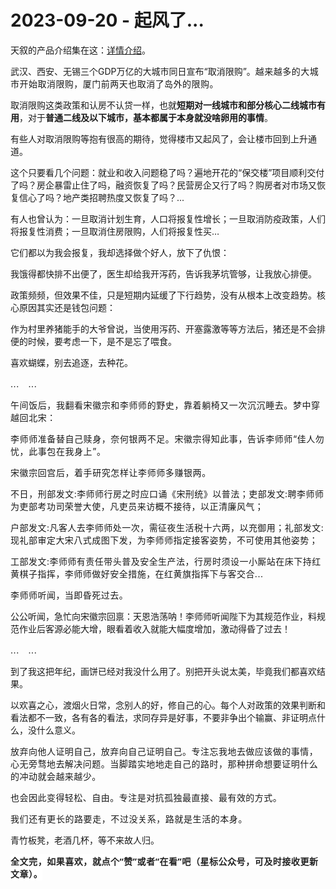 # 2023-09-20 - 起风了...

<p style="visibility: visible;">天叙的产品介绍集在这：<a target="_blank" href="http://mp.weixin.qq.com/s?__biz=Mzg2MTg2OTYzNQ==&amp;mid=2247483940&amp;idx=1&amp;sn=6b23f26d196bcb90302cf12e0f11dc68&amp;chksm=ce11c108f966481e748f12725bf52dbbcc3042704cc710a0a65bd5db7118fa534c31384a6397&amp;scene=21#wechat_redirect" textvalue="天叙 | 产品详情介绍" linktype="text" imgurl="" imgdata="null" data-itemshowtype="0" tab="innerlink" data-linktype="2" style="visibility: visible;" hasload="1">详情介绍</a>。<span style="font-size: var(--articleFontsize); letter-spacing: 0.034em; visibility: visible;"></span></p><p style="visibility: visible;">武汉、西安、无锡三个GDP万亿的大城市同日宣布“取消限购”。<span style="font-size: var(--articleFontsize); letter-spacing: 0.034em; visibility: visible;">越来越多的大城市开始取消限购，厦门</span><span style="font-size: var(--articleFontsize); letter-spacing: 0.034em; visibility: visible;">前两天</span><span style="font-size: var(--articleFontsize); letter-spacing: 0.034em; visibility: visible;">也</span><span style="font-size: var(--articleFontsize); letter-spacing: 0.034em; visibility: visible;">取消了岛外的限购。</span></p><p style="visibility: visible;">取消限购这类政策和认房不认贷一样，也就<strong style="visibility: visible;">短期对一线城市和部分核心二线城市有用</strong>，对于<strong style="visibility: visible;">普通二线及以下城市，基本都属于本身就没啥卵用的事情</strong>。</p><p style="visibility: visible;">有些人对取消限购等抱有很高的期待，觉得楼市又起风了，会让楼市回到上升通道。</p><p style="visibility: visible;">这个只要看几个问题：就业和收入问题稳了吗？遍地开花的“保交楼”项目顺利交付了吗？房企暴雷止住了吗，融资恢复了吗？民营房企又行了吗？购房者对市场又恢复信心了吗？地产类招聘热度又恢复了吗？...</p><p style="visibility: visible;">有人也曾认为：一旦取消计划生育，人口将报复性增长；一旦取消防疫政策，人们将报复性消费；一旦取消住房限购，人们将报复性买…</p><p style="visibility: visible;">它们都以为我会报复，我却选择做个好人，放下了仇恨：</p><p style="visibility: visible;">我饿得都快排不出便了，医生却给我开泻药，告诉我茅坑管够，让我放心排便。</p><p style="visibility: visible;">政策频频，但效果不佳，只是短期内延缓了下行趋势，没有从根本上改变趋势。核心原因其实还是钱包问题：<br style="visibility: visible;"></p><p style="visibility: visible;">作为村里养猪能手的大爷曾说，当使用泻药、开塞露激等等方法后，猪还是不会排便的时候，要考虑一下，是不是忘了喂食。</p><p style="visibility: visible;">喜欢蝴蝶，别去追逐，去种花。</p><p style="visibility: visible;"><span style="letter-spacing: 0.578px; text-wrap: wrap; visibility: visible;">...　<span style="letter-spacing: 0.578px; text-wrap: wrap; visibility: visible;">...</span></span><br style="visibility: visible;"></p><p style="visibility: visible;"><span style="letter-spacing: 0.578px; text-wrap: wrap; visibility: visible;"><span style="letter-spacing: 0.578px; text-wrap: wrap; visibility: visible;">午间饭后，我翻看宋徽宗和李师师的野史，靠着躺椅又一次沉沉睡去。梦中穿越回北宋：</span></span></p><p style="visibility: visible;"><span style="letter-spacing: 0.578px; text-wrap: wrap; visibility: visible;"><span style="letter-spacing: 0.578px; text-wrap: wrap; visibility: visible;">李师师准备替自己赎身，奈何银两不足。宋徽宗得知此事，告诉李师师“佳人勿忧，此事包在我身上”。</span></span></p><p style="visibility: visible;"><span style="letter-spacing: 0.578px; text-wrap: wrap; visibility: visible;"><span style="letter-spacing: 0.578px; text-wrap: wrap; visibility: visible;">宋徽宗回宫后，着手研究怎样让李师师多赚银两。</span></span></p><p style="visibility: visible;"><span style="letter-spacing: 0.578px; text-wrap: wrap; visibility: visible;"><span style="letter-spacing: 0.578px; text-wrap: wrap; visibility: visible;">不日，</span></span><span style="font-size: var(--articleFontsize); letter-spacing: 0.034em; visibility: visible;">刑部发文:李师师行房之时应口诵《宋刑统》以普法；</span><span style="font-size: var(--articleFontsize); letter-spacing: 0.034em; visibility: visible;">吏部发文:聘李师师为吏部考功司荣誉大使，凡吏员来访概不接待，以正清廉风气；</span></p><p style="visibility: visible;"><span style="font-size: var(--articleFontsize); letter-spacing: 0.034em; visibility: visible;"></span><span style="font-size: var(--articleFontsize); letter-spacing: 0.034em; visibility: visible;">户部发文:凡客人去李师师处一次，需征夜生活税十六两，以充御用；</span><span style="font-size: var(--articleFontsize); letter-spacing: 0.034em; visibility: visible;">礼部发文:现礼部审定大宋八式成图下发，为李师师指定接客姿势，不可使用其他姿势；</span></p><p><span style="font-size: var(--articleFontsize);letter-spacing: 0.034em;"></span><span style="font-size: var(--articleFontsize);letter-spacing: 0.034em;">工部发文:李师师有责任带头普及安全生产法，行房时须设一小厮站在床下持红黄棋子指挥，</span><span style="font-size: var(--articleFontsize);letter-spacing: 0.034em;">李师师做好安全措施，在红黄旗指挥下与客交合<span style="letter-spacing: 0.578px;text-wrap: wrap;">...</span></span></p><p><span style="font-size: var(--articleFontsize);letter-spacing: 0.034em;">李师师听闻，当即昏死过去。</span></p><p>公公听闻，急忙向宋徽宗回禀：天恩浩荡呐！李师师听闻陛下为其规范作业，料规范作业后客源必能大增，眼看着收入就能大幅度增加，激动得昏了过去！<br></p><p><span style="letter-spacing: 0.578px;text-wrap: wrap;">...　<span style="letter-spacing: 0.578px;text-wrap: wrap;">...</span></span></p><p>到了我这把年纪，画饼已经对我没什么用了。别把开头说太美，毕竟我们都喜欢结果。</p><p>以欢喜之心，渡烟火日常，念别人的好，修自己的心。每个人对政策的效果判断和看法都不一致，各有各的看法，求同存异是好事，不要非争出个输赢、非证明点什么，没什么意义。</p><p><span style="font-size: var(--articleFontsize);letter-spacing: 0.034em;">放弃向他人证明自己，放弃向自己证明自己。专注忘我地去做应该做的事情，心无旁骛地去解决问题。</span><span style="font-size: var(--articleFontsize);letter-spacing: 0.034em;">当脚踏实地地走自己的路时，那种拼命想要证明什么的冲动就会越来越少。</span></p><p><span style="font-size: var(--articleFontsize);letter-spacing: 0.034em;"></span><span style="font-size: var(--articleFontsize);letter-spacing: 0.034em;">也会因此变得轻松、自由。专注是对抗孤独最直接、最有效的方式。</span></p><p><span style="letter-spacing: 0.578px;text-wrap: wrap;"><span style="letter-spacing: 0.578px;text-wrap: wrap;">我们还有更长的路要走，不过没关系，路就是生活的本身。</span></span></p><p>青竹板凳，老酒几杯，等不来故人归。</p><p style="margin-bottom: 0px;"><strong style="outline: 0px;font-family: system-ui, -apple-system, BlinkMacSystemFont, &quot;Helvetica Neue&quot;, &quot;PingFang SC&quot;, &quot;Hiragino Sans GB&quot;, &quot;Microsoft YaHei UI&quot;, &quot;Microsoft YaHei&quot;, Arial, sans-serif;letter-spacing: 0.544px;text-wrap: wrap;background-color: rgb(255, 255, 255);color: rgb(34, 34, 34);font-size: 16px;"><span style="outline: 0px;font-size: 14px;">全文完，如果喜欢，就点个“赞”或者“在看”吧（星标公众号，可及时接收更新文章）。</span></strong></p><p style="display: none;"><mp-style-type data-value="3"></mp-style-type></p>